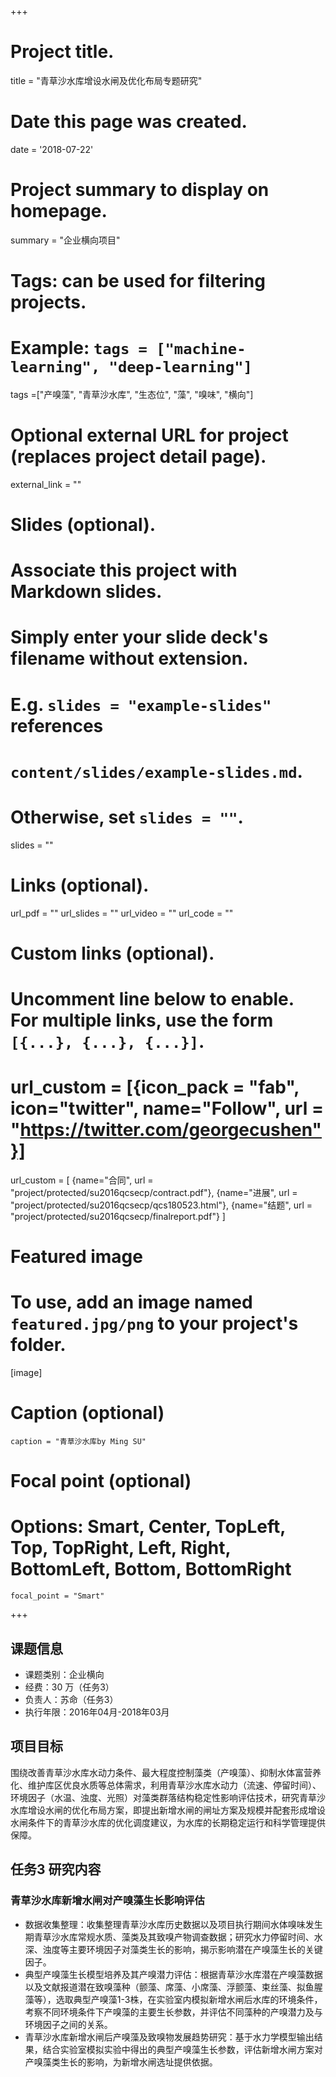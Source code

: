 +++
# Project title.
title = "青草沙水库增设水闸及优化布局专题研究"

# Date this page was created.
date = '2018-07-22'

# Project summary to display on homepage.
summary = "企业横向项目"

# Tags: can be used for filtering projects.
# Example: `tags = ["machine-learning", "deep-learning"]`
tags =["产嗅藻", "青草沙水库", "生态位", "藻", "嗅味", "横向"] 
# Optional external URL for project (replaces project detail page).
external_link = ""

# Slides (optional).
#   Associate this project with Markdown slides.
#   Simply enter your slide deck's filename without extension.
#   E.g. `slides = "example-slides"` references 
#   `content/slides/example-slides.md`.
#   Otherwise, set `slides = ""`.
slides = ""

# Links (optional).
url_pdf = ""
url_slides = ""
url_video = ""
url_code = ""

# Custom links (optional).
#   Uncomment line below to enable. For multiple links, use the form `[{...}, {...}, {...}]`.
# url_custom = [{icon_pack = "fab", icon="twitter", name="Follow", url = "https://twitter.com/georgecushen"}]
url_custom = [
{name="合同", url = "project/protected/su2016qcsecp/contract.pdf"},
{name="进展", url = "project/protected/su2016qcsecp/qcs180523.html"},
{name="结题", url = "project/protected/su2016qcsecp/finalreport.pdf"}
]

# Featured image
# To use, add an image named `featured.jpg/png` to your project's folder. 
[image]
  # Caption (optional)
    caption = "青草沙水库by Ming SU"
  
  # Focal point (optional)
  # Options: Smart, Center, TopLeft, Top, TopRight, Left, Right, BottomLeft, Bottom, BottomRight
    focal_point = "Smart"

+++

## 课题信息

- 课题类别：企业横向
- 经费：30 万（任务3）
- 负责人：苏命（任务3）
- 执行年限：2016年04月-2018年03月

## 项目目标

围绕改善青草沙水库水动力条件、最大程度控制藻类（产嗅藻）、抑制水体富营养化、维护库区优良水质等总体需求，利用青草沙水库水动力（流速、停留时间）、环境因子（水温、浊度、光照）对藻类群落结构稳定性影响评估技术，研究青草沙水库增设水闸的优化布局方案，即提出新增水闸的闸址方案及规模并配套形成增设水闸条件下的青草沙水库的优化调度建议，为水库的长期稳定运行和科学管理提供保障。

## 任务3 研究内容

### 青草沙水库新增水闸对产嗅藻生长影响评估

- 数据收集整理：收集整理青草沙水库历史数据以及项目执行期间水体嗅味发生期青草沙水库常规水质、藻类及其致嗅产物调查数据；研究水力停留时间、水深、浊度等主要环境因子对藻类生长的影响，揭示影响潜在产嗅藻生长的关键因子。
- 典型产嗅藻生长模型培养及其产嗅潜力评估：根据青草沙水库潜在产嗅藻数据以及文献报道潜在致嗅藻种（颤藻、席藻、小席藻、浮颤藻、束丝藻、拟鱼腥藻等），选取典型产嗅藻1-3株，在实验室内模拟新增水闸后水库的环境条件，考察不同环境条件下产嗅藻的主要生长参数，并评估不同藻种的产嗅潜力及与环境因子之间的关系。
- 青草沙水库新增水闸后产嗅藻及致嗅物发展趋势研究：基于水力学模型输出结果，结合实验室模拟实验中得出的典型产嗅藻生长参数，评估新增水闸方案对产嗅藻类生长的影响，为新增水闸选址提供依据。


